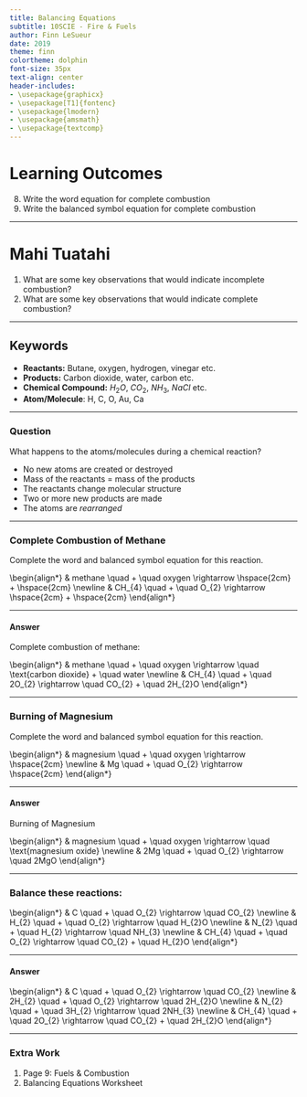 ```yaml
---
title: Balancing Equations
subtitle: 10SCIE - Fire & Fuels
author: Finn LeSueur
date: 2019
theme: finn
colortheme: dolphin
font-size: 35px
text-align: center
header-includes:
- \usepackage{graphicx}
- \usepackage[T1]{fontenc}
- \usepackage{lmodern}
- \usepackage{amsmath}
- \usepackage{textcomp}
---
```


# Learning Outcomes

8. Write the word equation for complete combustion
9. Write the balanced symbol equation for complete combustion

---

# Mahi Tuatahi

1. What are some key observations that would indicate incomplete combustion?
2. What are some key observations that would indicate complete combustion?

---

## Keywords

- __Reactants:__ Butane, oxygen, hydrogen, vinegar etc.
- __Products:__ Carbon dioxide, water, carbon etc.
- __Chemical Compound:__ $H_{2}O$, $CO_{2}$, $NH_{3}$, $NaCl$ etc.
- __Atom/Molecule__: H, C, O, Au, Ca

---

### Question

What happens to the atoms/molecules during a chemical reaction?

- No new atoms are created or destroyed
- Mass of the reactants = mass of the products
- The reactants change molecular structure
- Two or more new products are made
- The atoms are _rearranged_

---

### Complete Combustion of Methane

Complete the word and balanced symbol equation for this reaction.

\begin{align*}
    & methane \quad + \quad oxygen \rightarrow \hspace{2cm} + \hspace{2cm} \newline
    & CH_{4} \quad + \quad O_{2} \rightarrow \hspace{2cm} + \hspace{2cm}
\end{align*}

---

#### Answer

Complete combustion of methane:

\begin{align*}
    & methane \quad + \quad oxygen \rightarrow \quad \text{carbon dioxide} + \quad water \newline
    & CH_{4} \quad + \quad 2O_{2} \rightarrow \quad CO_{2} + \quad 2H_{2}O
\end{align*}

---

### Burning of Magnesium

Complete the word and balanced symbol equation for this reaction.

\begin{align*}
    & magnesium \quad + \quad oxygen \rightarrow \hspace{2cm} \newline
    & Mg \quad + \quad O_{2} \rightarrow \hspace{2cm}
\end{align*}

---

#### Answer

Burning of Magnesium

\begin{align*}
    & magnesium \quad + \quad oxygen \rightarrow \quad \text{magnesium oxide} \newline
    & 2Mg \quad + \quad O_{2} \rightarrow \quad 2MgO
\end{align*}

---

### Balance these reactions:

\begin{align*}
    & C \quad + \quad O_{2} \rightarrow \quad CO_{2} \newline
    & H_{2} \quad + \quad O_{2} \rightarrow \quad H_{2}O \newline
    & N_{2} \quad + \quad H_{2} \rightarrow \quad NH_{3} \newline
    & CH_{4} \quad + \quad O_{2} \rightarrow \quad CO_{2} + \quad H_{2}O
\end{align*}

---

#### Answer

\begin{align*}
    & C \quad + \quad O_{2} \rightarrow \quad CO_{2} \newline
    & 2H_{2} \quad + \quad O_{2} \rightarrow \quad 2H_{2}O \newline
    & N_{2} \quad + \quad 3H_{2} \rightarrow \quad 2NH_{3} \newline
    & CH_{4} \quad + \quad 2O_{2} \rightarrow \quad CO_{2} + \quad 2H_{2}O
\end{align*}

---

### Extra Work

1. Page 9: Fuels & Combustion
2. Balancing Equations Worksheet
